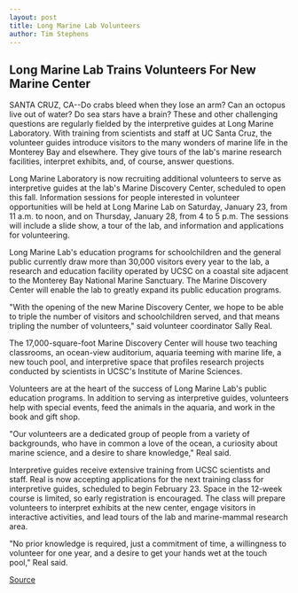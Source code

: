 ```yaml
---
layout: post
title: Long Marine Lab Volunteers
author: Tim Stephens
---
```


## Long Marine Lab Trains Volunteers For New Marine Center

SANTA CRUZ, CA--Do crabs bleed when they lose an arm? Can an octopus live out of water? Do sea stars have a brain? These and other challenging questions are regularly fielded by the interpretive guides at Long Marine Laboratory. With training from scientists and staff at UC Santa Cruz, the volunteer guides introduce visitors to the many wonders of marine life in the Monterey Bay and elsewhere. They give tours of the lab's marine research facilities, interpret exhibits, and, of course, answer questions.

Long Marine Laboratory is now recruiting additional volunteers to serve as interpretive guides at the lab's Marine Discovery Center, scheduled to open this fall. Information sessions for people interested in volunteer opportunities will be held at Long Marine Lab on Saturday, January 23, from 11 a.m. to noon, and on Thursday, January 28, from 4 to 5 p.m. The sessions will include a slide show, a tour of the lab, and information and applications for volunteering.

Long Marine Lab's education programs for schoolchildren and the general public currently draw more than 30,000 visitors every year to the lab, a research and education facility operated by UCSC on a coastal site adjacent to the Monterey Bay National Marine Sanctuary. The Marine Discovery Center will enable the lab to greatly expand its public education programs.

"With the opening of the new Marine Discovery Center, we hope to be able to triple the number of visitors and schoolchildren served, and that means tripling the number of volunteers," said volunteer coordinator Sally Real.

The 17,000-square-foot Marine Discovery Center will house two teaching classrooms, an ocean-view auditorium, aquaria teeming with marine life, a new touch pool, and interpretive space that profiles research projects conducted by scientists in UCSC's Institute of Marine Sciences.

Volunteers are at the heart of the success of Long Marine Lab's public education programs. In addition to serving as interpretive guides, volunteers help with special events, feed the animals in the aquaria, and work in the book and gift shop.

"Our volunteers are a dedicated group of people from a variety of backgrounds, who have in common a love of the ocean, a curiosity about marine science, and a desire to share knowledge," Real said.

Interpretive guides receive extensive training from UCSC scientists and staff. Real is now accepting applications for the next training class for interpretive guides, scheduled to begin February 23. Space in the 12-week course is limited, so early registration is encouraged. The class will prepare volunteers to interpret exhibits at the new center, engage visitors in interactive activities, and lead tours of the lab and marine-mammal research area.

"No prior knowledge is required, just a commitment of time, a willingness to volunteer for one year, and a desire to get your hands wet at the touch pool," Real said.

[Source](http://www1.ucsc.edu/news_events/press_releases/archive/98-99/02-99/lml2.htm "Permalink to UC Santa Cruz: Long Marine Lab Volunteers")